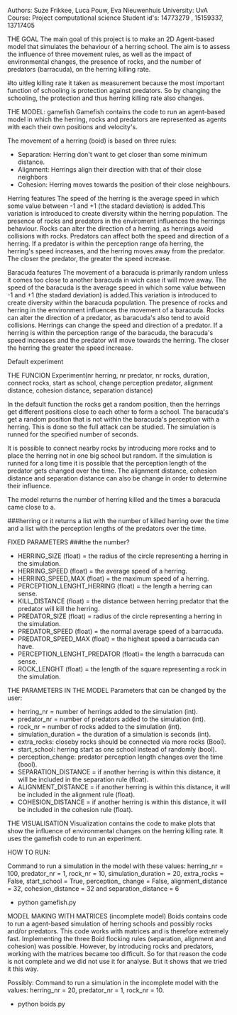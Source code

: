 Authors:      Suze Frikkee, Luca Pouw, Eva Nieuwenhuis
University:   UvA
Course:       Project computational science
Student id's: 14773279 , 15159337, 13717405

THE GOAL
The main goal of this project is to make an 2D Agent-based model that simulates the behaviour of a herring school. 
The aim is to assess the influence of three movement rules, as well as the impact of environmental changes, 
the presence of rocks, and the number of predators (barracuda), on the herring killing rate.

#to uitleg 
killing rate it taken as measurement because the most important function of schooling
is protection against predators. So by changing the schooling, the protection
and thus herring killing rate also changes.


THE MODEL: gamefish
Gamefish contains the code to run an agent-based model in which the herring, rocks
and predators are represented as agents with each their own positions and velocity's.

The movement of a herring (boid) is based on three rules:
- Separation: Herring don't want to get closer than some minimum distance.
- Alignment: Herrings align their direction with that of their close neighbors
- Cohesion: Herring moves towards the position of their close neighbours.

Herring features
The speed of the herring is the average speed in which some value between -1 and +1 (the stadard deviation) 
is added.This variation is introduced to create diversity within the herring population.
The presence of rocks and predators in the enviroment influences the herrings behaviour. 
Rocks can alter the direction of a herring, as herrings avoid collisions with rocks.
Predators can affect both the speed and direction of a herring. 
If a predator is within the perception range ofa herring, the herring's speed increases, 
and the herring moves away from the predator. The closer the predator, the greater the speed increase.

Baracuda features
The movement of a baracuda is primarily random unless it comes too close to another baracuda
in wich case it will move away. The speed of the baracuda is the average speed in which some 
value between -1 and +1 (the stadard deviation) is added.This variation is introduced to 
create diversity within the baracuda population. The presence of rocks and herring in the 
environment influences the movement of a baracuda. Rocks can alter the direction of a predator, 
as baracuda's also tend to avoid collisions. Herrings can change the speed and direction of a 
predator. If a herring is within the perception range of the baracuda, the baracuda's speed 
increases and the predator will move towards the herring. The closer the herring the greater 
the speed increase.

Default experiment

THE FUNCION
Experiment(nr herring, nr predator, nr rocks, duration, connect rocks, start as
        school, change perception predator, alignment distance, cohesion distance,
        separation distance)

In the default function the rocks get a random position, then the herrings get different
positions close to each other to form a school. The baracuda's get a random position that 
is not within the baracuda's perception with a herring. This is done so the full attack can 
be studied. 
The simulation is runned for the specified number of seconds. 

It is possible to connect nearby rocks by introducing more rocks and to place the herring not
in one big school but random. If the simulation is runned for a long time it is possible
that the perception length of the predator gets changed over the time. The alignment
distance, cohesion distance and separation distance can also be change in order to determine
their influence.

The model returns the number of herring killed and the times a baracuda came close to a. 

###herring or it
returns a list with the number of killed herring over the time and a list with the
perception lengths of the predators over the time.

FIXED PARAMETERS ###the the number?
* HERRING_SIZE (float) = the radius of the circle representing a herring in the simulation.
* HERRING_SPEED (float) = the average speed of a herring.
* HERRING_SPEED_MAX (float) = the maximum speed of a herring.
* PERCEPTION_LENGHT_HERRING (float) = the length a herring can sense.
* KILL_DISTANCE (float) = the distance between herring predator that the predator will kill
                  the herring.
* PREDATOR_SIZE (float) = radius of the circle representing a herring in the simulation.
* PREDATOR_SPEED (float) = the normal average speed of a barracuda.
* PREDATOR_SPEED_MAX (float) = the highest speed a barracuda can have.
* PERCEPTION_LENGHT_PREDATOR (float)= the length a barracuda can sense.
* ROCK_LENGHT (float) = the length of the square representing a rock in the simulation.

THE PARAMETERS IN THE MODEL
Parameters that can be changed by the user:
* herring_nr = number of herrings added to the simulation (int).
* predator_nr = number of predators added to the simulation (int).
* rock_nr = number of rocks added to the simulation (int).
* simulation_duration = the duration of a simulation is seconds (int).
* extra_rocks: closeby rocks should be connected via more rocks (Bool).
* start_school: herring start as one school instead of randomly (bool).
* perception_change: predator perception length changes over the time (bool).
* SEPARATION_DISTANCE = if another herring is within this distance, it will be included
                        in the separation rule (float).
* ALIGNMENT_DISTANCE = if another herring is within this distance, it will be included
                       in the alignment rule (float).
* COHESION_DISTANCE = if another herring is within this distance, it will be included in
                      the cohesion rule (float).


THE VISUALISATION
Visualization contains the code to make plots that show the influence of environmental
changes on the herring killing rate. It uses the gamefish code to run an experiment.

HOW TO RUN:

Command to run a simulation in the model with these values: herring_nr = 100, predator_nr = 1,
rock_nr = 10, simulation_duration = 20, extra_rocks = False, start_school = True, perception_
change = False, alignment_distance = 32, cohesion_distance = 32 and separation_distance = 6
- python gamefish.py






MODEL MAKING WITH MATRICES (incomplete model)
Boids contains code to run a agent-based simulation of herring schools and possibly
rocks and/or predators. This code works with matrices and is therefore extremely fast.
Implementing the three Boid flocking rules (separation, alignment and cohesion) was
possible. However, by introducing rocks and predators, working with the matrices became
too difficult. So for that reason the code is not complete and we did not use it for
analyse. But it shows that we tried it this way.   



Possibly:
Command to run a simulation in the incomplete model with the values: herring_nr = 20,
predator_nr = 1, rock_nr = 10.
- python boids.py
